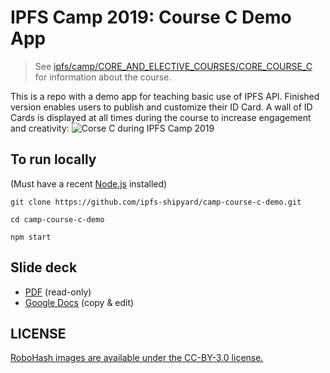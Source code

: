 # IPFS Camp 2019: Course C Demo App

> See [ipfs/camp/CORE_AND_ELECTIVE_COURSES/CORE_COURSE_C](https://github.com/ipfs/camp/blob/master/CORE_AND_ELECTIVE_COURSES/CORE_COURSE_C/README.md) for information about the course.

This is a repo with a demo app for teaching basic use of IPFS API. Finished version enables users to publish and customize their ID Card.  A wall of ID Cards is displayed at all times during the course to increase engagement and creativity:
![Corse C during IPFS Camp 2019](https://user-images.githubusercontent.com/157609/63440947-ff2b1a80-c430-11e9-8531-0855e17a7fc0.jpg)

## To run locally

(Must have a recent [Node.js](https://nodejs.org/en/) installed)

```
git clone https://github.com/ipfs-shipyard/camp-course-c-demo.git

cd camp-course-c-demo

npm start
```

## Slide deck


- [PDF](https://github.com/ipfs/camp/files/3525750/IPFS.Camp.2019.-.Core.Course.C.-.Slide.Deck.pdf) (read-only)
- [Google Docs](https://docs.google.com/presentation/d/1cbJD5j_jRpm3yJiE6hLIOzMn8iMhvzyci7Ut3NLjqxs/edit?usp=sharing) (copy & edit)


## LICENSE

[RoboHash images are available under the CC-BY-3.0 license.](https://github.com/e1ven/Robohash/tree/master/robohash/sets/set4)
